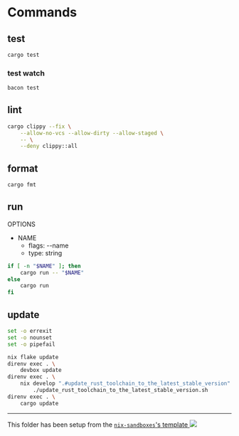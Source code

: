 # Commands

## test

```sh
cargo test
```

### test watch

```sh
bacon test
```

## lint

```sh
cargo clippy --fix \
    --allow-no-vcs --allow-dirty --allow-staged \
    -- \
    --deny clippy::all
```

## format

```sh
cargo fmt
```

## run

OPTIONS

- NAME
  - flags: --name
  - type: string

```sh
if [ -n "$NAME" ]; then
    cargo run -- "$NAME"
else
    cargo run
fi
```

## update

```bash
set -o errexit
set -o nounset
set -o pipefail

nix flake update
direnv exec . \
    devbox update
direnv exec . \
    nix develop ".#update_rust_toolchain_to_the_latest_stable_version" --command \
        ./update_rust_toolchain_to_the_latest_stable_version.sh
direnv exec . \
    cargo update
```

---

<!-- markdownlint-disable-next-line MD039 MD045 -->
This folder has been setup from the [`nix-sandboxes`'s template ![](https://img.shields.io/gitlab/stars/pinage404/nix-sandboxes?style=social)](https://gitlab.com/pinage404/nix-sandboxes)

